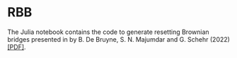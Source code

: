 # RBB
The Julia notebook contains the code to generate resetting Brownian bridges presented in by B. De Bruyne, S. N. Majumdar and G. Schehr (2022) [[PDF]](https://arxiv.org/pdf/2201.01994.pdf).

